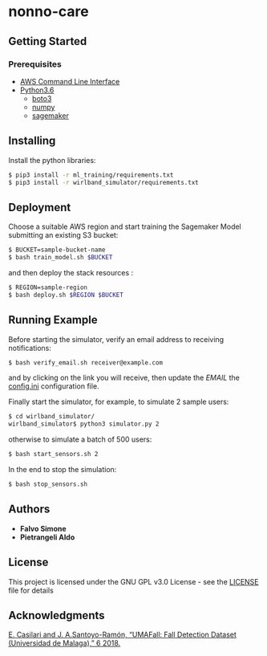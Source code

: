 # nonno-care

## Getting Started

### Prerequisites
* [AWS Command Line Interface](https://aws.amazon.com/cli/)
* [Python3.6](https://www.python.org/)
    * [boto3](https://boto3.amazonaws.com/v1/documentation/api/latest/index.html)
    * [numpy](https://numpy.org/)
    * [sagemaker](https://pypi.org/project/sagemaker/)

## Installing
Install the python libraries:
```bash
$ pip3 install -r ml_training/requirements.txt
$ pip3 install -r wirlband_simulator/requirements.txt
```

## Deployment
Choose a suitable AWS region and start training the Sagemaker Model submitting an existing S3 bucket:
```bash
$ BUCKET=sample-bucket-name
$ bash train_model.sh $BUCKET
```
and then deploy the stack resources : 
```bash
$ REGION=sample-region
$ bash deploy.sh $REGION $BUCKET
```

## Running Example
Before starting the simulator, verify an email address to receiving notifications:
```bash
$ bash verify_email.sh receiver@example.com
```
and by clicking on the link you will receive, then update the *EMAIL* 
the [config.ini](wirlband_simulator/config.ini) configuration file.

Finally start the simulator, for example, to simulate 2 sample users:
```bash
$ cd wirlband_simulator/
wirlband_simulator$ python3 simulator.py 2
```
otherwise to simulate a batch of 500 users:
```bash
$ bash start_sensors.sh 2
```

In the end to stop the simulation:
```bash
$ bash stop_sensors.sh
```

## Authors

* **Falvo Simone**
* **Pietrangeli Aldo**

## License
This project is licensed under the GNU GPL v3.0 License - see the [LICENSE](LICENSE) file for details


## Acknowledgments
[E. Casilari and J. A.Santoyo-Ramón, “UMAFall: Fall Detection
Dataset (Universidad de Malaga),” 6 2018.](https://figshare.com/articles/UMA_ADL_FALL_Dataset_zip/4214283)
